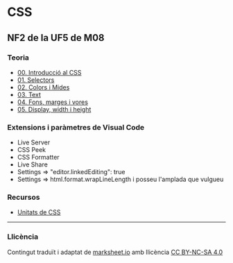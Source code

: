 # CSS

## NF2 de la UF5 de M08

### Teoria

* [00. Introducció al CSS](./teoria/00_Introduccio.pdf)
* [01. Selectors](./teoria/01_Selectors.pdf)
* [02. Colors i Mides](./teoria/02_Colors_i_Mides.pdf)
* [03. Text](./teoria/03_Text.pdf)
* [04. Fons, marges i vores](./teoria/04_Fons_marges_vores.pdf)
* [05. Display, width i height](./teoria/05_Display_width_height.pdf)

### Extensions i paràmetres de Visual Code

* Live Server
* CSS Peek
* CSS Formatter
* Live Share
* Settings => "editor.linkedEditing": true
* Settings => html.format.wrapLineLength i posseu l'amplada que vulgueu

### Recursos

* [Unitats de CSS](https://www.w3schools.com/cssref/css_units.asp)

---

### Llicència

Contingut traduït i adaptat de [marksheet.io](https://marksheet.io/) amb llicència [CC BY-NC-SA 4.0](https://creativecommons.org/licenses/by-nc-sa/4.0/deed.ca)
